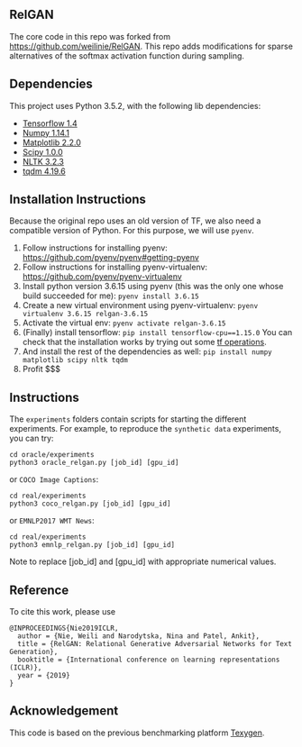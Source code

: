 ## RelGAN

The core code in this repo was forked from https://github.com/weilinie/RelGAN. This repo adds modifications for sparse alternatives of the softmax activation function during sampling.

## Dependencies
This project uses Python 3.5.2, with the following lib dependencies:
* [Tensorflow 1.4](https://www.tensorflow.org/)
* [Numpy 1.14.1](http://www.numpy.org/)
* [Matplotlib 2.2.0](https://matplotlib.org)
* [Scipy 1.0.0](https://www.scipy.org)
* [NLTK 3.2.3](https://www.nltk.org)
* [tqdm 4.19.6](https://pypi.python.org/pypi/tqdm)

## Installation Instructions

Because the original repo uses an old version of TF, we also need a compatible version of Python. For this purpose, we will use `pyenv`.

1. Follow instructions for installing pyenv: https://github.com/pyenv/pyenv#getting-pyenv
2. Follow instructions for installing pyenv-virtualenv: https://github.com/pyenv/pyenv-virtualenv
3. Install python version 3.6.15 using pyenv (this was the only one whose build succeeded for me): `pyenv install 3.6.15`
4. Create a new virtual environment using pyenv-virtualenv: `pyenv virtualenv 3.6.15 relgan-3.6.15`
5. Activate the virtual env: `pyenv activate relgan-3.6.15`
6. (Finally) install tensorflow: `pip install tensorflow-cpu==1.15.0`
  You can check that the installation works by trying out some [tf operations](https://github.com/tensorflow/tensorflow/blob/r0.11/tensorflow/g3doc/get_started/os_setup.md#run-tensorflow-from-the-command-line).
8. And install the rest of the dependencies as well: `pip install numpy matplotlib scipy nltk tqdm`
9. Profit $$$


## Instructions
The `experiments` folders contain scripts for starting the different experiments.
For example, to reproduce the `synthetic data` experiments, you can try:
```
cd oracle/experiments
python3 oracle_relgan.py [job_id] [gpu_id]
```
or `COCO Image Captions`:
```
cd real/experiments
python3 coco_relgan.py [job_id] [gpu_id]
```
or `EMNLP2017 WMT News`:
```
cd real/experiments
python3 emnlp_relgan.py [job_id] [gpu_id]
```
Note to replace [job_id] and [gpu_id] with appropriate numerical values.

## Reference
To cite this work, please use
```
@INPROCEEDINGS{Nie2019ICLR,
  author = {Nie, Weili and Narodytska, Nina and Patel, Ankit},
  title = {RelGAN: Relational Generative Adversarial Networks for Text Generation},
  booktitle = {International conference on learning representations (ICLR)},
  year = {2019}
}
```

## Acknowledgement
This code is based on the previous benchmarking platform [Texygen](https://github.com/geek-ai/Texygen). 
